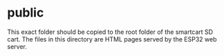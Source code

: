 # public

This exact folder should be copied to the root folder of the smartcart SD cart. The files in this directory are HTML pages served by the ESP32 web server.
